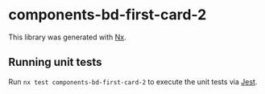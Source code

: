 # components-bd-first-card-2

This library was generated with [Nx](https://nx.dev).

## Running unit tests

Run `nx test components-bd-first-card-2` to execute the unit tests via [Jest](https://jestjs.io).
